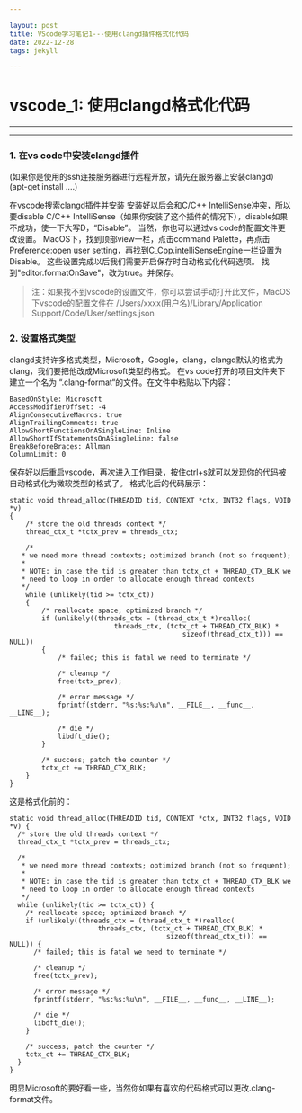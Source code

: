 ```yaml
---

layout: post
title: VScode学习笔记1---使用clangd插件格式化代码
date: 2022-12-28
tags: jekyll

---
```


# vscode_1: 使用clangd格式化代码

------



------

### 1. 在vs code中安装clangd插件

(如果你是使用的ssh连接服务器进行远程开放，请先在服务器上安装clangd）(apt-get install ....)


在vscode搜索clangd插件并安装
安装好以后会和C/C++ IntelliSense冲突，所以要disable C/C++ IntelliSense（如果你安装了这个插件的情况下），disable如果不成功，使一下大写D，“Disable”。
当然，你也可以通过vs code的配置文件更改设置。
MacOS下，找到顶部view一栏，点击command Palette，再点击Preference:open user setting，再找到C_Cpp.intelliSenseEngine一栏设置为Disable。
这些设置完成以后我们需要开启保存时自动格式化代码选项。
找到"editor.formatOnSave"，改为true。并保存。

> 注：如果找不到vscode的设置文件，你可以尝试手动打开此文件，MacOS下vscode的配置文件在 /Users/xxxx(用户名)/Library/Application Support/Code/User/settings.json

### 2. 设置格式类型
clangd支持许多格式类型，Microsoft，Google，clang，clangd默认的格式为clang，我们要把他改成Microsoft类型的格式。
在vs code打开的项目文件夹下建立一个名为 “.clang-format“的文件。在文件中粘贴以下内容：

```
BasedOnStyle: Microsoft
AccessModifierOffset: -4
AlignConsecutiveMacros: true
AlignTrailingComments: true
AllowShortFunctionsOnASingleLine: Inline
AllowShortIfStatementsOnASingleLine: false
BreakBeforeBraces: Allman
ColumnLimit: 0
```
保存好以后重启vscode，再次进入工作目录，按住ctrl+s就可以发现你的代码被自动格式化为微软类型的格式了。
格式化后的代码展示：
```
static void thread_alloc(THREADID tid, CONTEXT *ctx, INT32 flags, VOID *v)
{
    /* store the old threads context */
    thread_ctx_t *tctx_prev = threads_ctx;

    /*
   * we need more thread contexts; optimized branch (not so frequent);
   *
   * NOTE: in case the tid is greater than tctx_ct + THREAD_CTX_BLK we
   * need to loop in order to allocate enough thread contexts
   */
    while (unlikely(tid >= tctx_ct))
    {
        /* reallocate space; optimized branch */
        if (unlikely((threads_ctx = (thread_ctx_t *)realloc(
                          threads_ctx, (tctx_ct + THREAD_CTX_BLK) *
                                           sizeof(thread_ctx_t))) == NULL))
        {
            /* failed; this is fatal we need to terminate */

            /* cleanup */
            free(tctx_prev);

            /* error message */
            fprintf(stderr, "%s:%s:%u\n", __FILE__, __func__, __LINE__);

            /* die */
            libdft_die();
        }

        /* success; patch the counter */
        tctx_ct += THREAD_CTX_BLK;
    }
}
```
这是格式化前的：
```
static void thread_alloc(THREADID tid, CONTEXT *ctx, INT32 flags, VOID *v) {
  /* store the old threads context */
  thread_ctx_t *tctx_prev = threads_ctx;

  /*
   * we need more thread contexts; optimized branch (not so frequent);
   *
   * NOTE: in case the tid is greater than tctx_ct + THREAD_CTX_BLK we
   * need to loop in order to allocate enough thread contexts
   */
  while (unlikely(tid >= tctx_ct)) {
    /* reallocate space; optimized branch */
    if (unlikely((threads_ctx = (thread_ctx_t *)realloc(
                      threads_ctx, (tctx_ct + THREAD_CTX_BLK) *
                                       sizeof(thread_ctx_t))) == NULL)) {
      /* failed; this is fatal we need to terminate */

      /* cleanup */
      free(tctx_prev);

      /* error message */
      fprintf(stderr, "%s:%s:%u\n", __FILE__, __func__, __LINE__);

      /* die */
      libdft_die();
    }

    /* success; patch the counter */
    tctx_ct += THREAD_CTX_BLK;
  }
}
```
明显Microsoft的要好看一些，当然你如果有喜欢的代码格式可以更改.clang-format文件。
